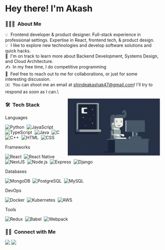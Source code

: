  
 # Hey there! I'm Akash 

<!-- ## 👋 &nbsp;Hey there! I'm Aditya -->

### 👨🏻‍💻 &nbsp;About Me

💡 &nbsp;Frontend developer & product designer. Full-stack experience in professional settings. Expertise in React, frontend tech, & product design.\
💡 &nbsp;I like to explore new technologies and develop software solutions and quick hacks.\
🌱 &nbsp;I'm on track to learn more about Backend Development, Systems Design, and Cloud Architecture.\
✍️ &nbsp;In my free time, I do competitive programming\
💬 &nbsp;Feel free to reach out to me for collaborations, or just for some interesting discussion.\
✉️ &nbsp;You can shoot me an email at  shindeakashak47@gmail.com! I'll try to respond as soon as I can.\
 
<img alt="Night Coding" src="https://raw.githubusercontent.com/AVS1508/AVS1508/master/assets/Night-Coding.gif" align="right"/>

### 🛠 &nbsp;Tech Stack

Languages

![Python](https://img.shields.io/badge/-Python-05122A?style=flat&logo=python)&nbsp;
![JavaScript](https://img.shields.io/badge/-JavaScript-05122A?style=flat&logo=javascript)&nbsp;
![TypeScript](https://img.shields.io/badge/-Typescript-05122A?style=flat&logo=Typescript)&nbsp;
![Java](https://img.shields.io/badge/-Java-05122A?style=flat&logo=Java&logoColor=FFA518)&nbsp;
![C](https://img.shields.io/badge/-C-05122A?style=flat&logo=C&logoColor=A8B9CC)&nbsp;
![C++](https://img.shields.io/badge/-C++-05122A?style=flat&logo=C%2B%2B&logoColor=00599C)&nbsp;
![HTML](https://img.shields.io/badge/-HTML-05122A?style=flat&logo=HTML5)&nbsp;
![CSS](https://img.shields.io/badge/-CSS-05122A?style=flat&logo=CSS3&logoColor=1572B6)&nbsp;

Frameworks                                   

![React](https://img.shields.io/badge/-React-05122A?style=flat&logo=react)&nbsp;
![React Native](https://img.shields.io/badge/-React-05122A?style=flat&logo=reactnative)&nbsp;
![NextJS](https://img.shields.io/badge/-NextJS-05122A?style=flat&logo=nextdotjs)&nbsp;
![Node.js](https://img.shields.io/badge/-Node.js-05122A?style=flat&logo=node.js)&nbsp;
![Express](https://img.shields.io/badge/-Express-05122A?style=flat&logo=express)&nbsp;
![Django](https://img.shields.io/badge/-Django-05122A?style=flat&logo=django&logoColor=092E20)&nbsp;

Databases

![MongoDB](https://img.shields.io/badge/-MongoDB-05122A?style=flat&logo=mongodb)&nbsp;
![PostgreSQL](https://img.shields.io/badge/-PostgreSQL-05122A?style=flat&logo=postgresql)&nbsp;
![MySQL](https://img.shields.io/badge/-MySQL-05122A?style=flat&logo=mysql)&nbsp;

DevOps

![Docker](https://img.shields.io/badge/-Docker-05122A?style=flat&logo=docker)&nbsp;
![Kubernetes](https://img.shields.io/badge/-Kubernetes-05122A?style=flat&logo=kubernetes)&nbsp;
![AWS](https://img.shields.io/badge/-aws-05122A?style=flat&logo=amazonaws)&nbsp;


Tools

![Redux](https://img.shields.io/badge/-redux-05122A?style=flat&logo=redux)&nbsp;
![Babel](https://img.shields.io/badge/-babel-05122A?style=flat&logo=babel)&nbsp;
![Webpack](https://img.shields.io/badge/-webpack-05122A?style=flat&logo=webpack)&nbsp;


 

### 🤝🏻 &nbsp;Connect with Me

<p align="left">
<a href="https://www.linkedin.com/in/akashshinde-connect/"><img src="https://img.shields.io/badge/-Akash%20Shinde-0077B5?style=flat&logo=Linkedin&logoColor=white"/></a>
<a href="https://twitter.com/aka_shinde"><img src="https://img.shields.io/badge/-@aka_shinde-1DA1F2?style=flat&logo=twitter&logoColor=white"/></a>
</p>

 
